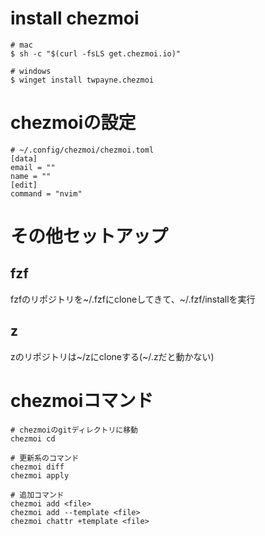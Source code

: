 # install chezmoi
```
# mac
$ sh -c "$(curl -fsLS get.chezmoi.io)"

# windows
$ winget install twpayne.chezmoi
```

# chezmoiの設定
```
# ~/.config/chezmoi/chezmoi.toml
[data]
email = ""
name = ""
[edit]
command = "nvim"
```

# その他セットアップ
## fzf
fzfのリポジトリを~/.fzfにcloneしてきて、~/.fzf/installを実行

## z
zのリポジトリは~/zにcloneする(~/.zだと動かない)

# chezmoiコマンド
```
# chezmoiのgitディレクトリに移動
chezmoi cd

# 更新系のコマンド
chezmoi diff
chezmoi apply

# 追加コマンド
chezmoi add <file>
chezmoi add --template <file>
chezmoi chattr +template <file>
```
